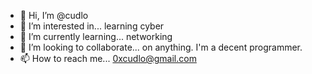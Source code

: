 - 👋 Hi, I’m @cudlo
- 👀 I’m interested in... learning cyber
- 🌱 I’m currently learning... networking
- 💞️ I’m looking to collaborate... on anything. I'm a decent programmer.
- 📫 How to reach me... 0xcudlo@gmail.com

<!---
cudlo/cudlo is a ✨ special ✨ repository because its `README.md` (this file) appears on your GitHub profile.
You can click the Preview link to take a look at your changes.
--->
